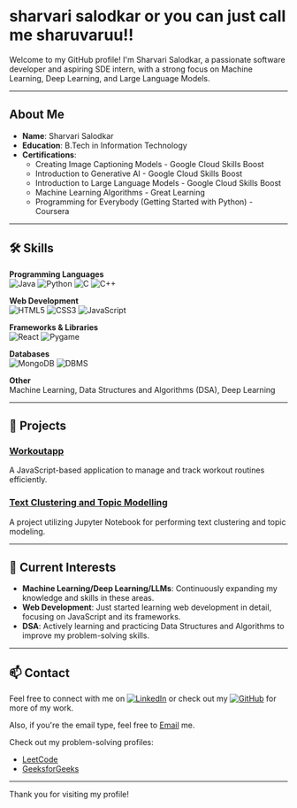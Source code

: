 # sharvari salodkar or you can just call me sharuvaruu!!

Welcome to my GitHub profile! I'm Sharvari Salodkar, a passionate software developer and aspiring SDE intern, with a strong focus on Machine Learning, Deep Learning, and Large Language Models.

---

## About Me

- **Name**: Sharvari Salodkar
- **Education**: B.Tech in Information Technology
- **Certifications**:
  - Creating Image Captioning Models - Google Cloud Skills Boost
  - Introduction to Generative AI - Google Cloud Skills Boost
  - Introduction to Large Language Models - Google Cloud Skills Boost
  - Machine Learning Algorithms - Great Learning
  - Programming for Everybody (Getting Started with Python) - Coursera

---

## 🛠 Skills

**Programming Languages**  
![Java](https://img.shields.io/badge/Java-%23ED8B00.svg?style=for-the-badge&logo=java&logoColor=white)
![Python](https://img.shields.io/badge/Python-%2314354C.svg?style=for-the-badge&logo=python&logoColor=white)
![C](https://img.shields.io/badge/C-%2300599C.svg?style=for-the-badge&logo=c&logoColor=white)
![C++](https://img.shields.io/badge/C%2B%2B-%2300599C.svg?style=for-the-badge&logo=c%2B%2B&logoColor=white)

**Web Development**  
![HTML5](https://img.shields.io/badge/HTML5-%23E34F26.svg?style=for-the-badge&logo=html5&logoColor=white)
![CSS3](https://img.shields.io/badge/CSS3-%231572B6.svg?style=for-the-badge&logo=css3&logoColor=white)
![JavaScript](https://img.shields.io/badge/JavaScript-%23323330.svg?style=for-the-badge&logo=javascript&logoColor=%23F7DF1E)

**Frameworks & Libraries**  
![React](https://img.shields.io/badge/React-%2320232a.svg?style=for-the-badge&logo=react&logoColor=%2361DAFB)
![Pygame](https://img.shields.io/badge/Pygame-%23131A2A.svg?style=for-the-badge&logo=python&logoColor=white)

**Databases**  
![MongoDB](https://img.shields.io/badge/MongoDB-%2347A248.svg?style=for-the-badge&logo=mongodb&logoColor=white)
![DBMS](https://img.shields.io/badge/DBMS-%23336699.svg?style=for-the-badge&logo=databricks&logoColor=white)

**Other**  
Machine Learning, Data Structures and Algorithms (DSA), Deep Learning

---

## 🌟 Projects

### [Workoutapp](https://github.com/sharuvaruu/Workoutapp)
A JavaScript-based application to manage and track workout routines efficiently.

### [Text Clustering and Topic Modelling](https://github.com/sharuvaruu/text-clustering-topic-modelling)
A project utilizing Jupyter Notebook for performing text clustering and topic modeling.

---

## 🚀 Current Interests

- **Machine Learning/Deep Learning/LLMs**: Continuously expanding my knowledge and skills in these areas.
- **Web Development**: Just started learning web development in detail, focusing on JavaScript and its frameworks.
- **DSA**: Actively learning and practicing Data Structures and Algorithms to improve my problem-solving skills.

---

## 📫 Contact

Feel free to connect with me on [![LinkedIn](https://img.shields.io/badge/LinkedIn-%230077B5.svg?style=for-the-badge&logo=linkedin&logoColor=white)](https://www.linkedin.com/in/sharvari-salodkar-587b611a5/) or check out my [![GitHub](https://img.shields.io/badge/GitHub-%2312100E.svg?style=for-the-badge&logo=github&logoColor=white)](https://github.com/sharuvaruu) for more of my work.

Also, if you're the email type, feel free to [Email](mailto:sharvarisalodkar12@gmail.com) me.

Check out my problem-solving profiles:
- [LeetCode](https://leetcode.com/u/sharvarisalodkar/)
- [GeeksforGeeks](https://www.geeksforgeeks.org/user/sharvarisalodkar12/)

---

Thank you for visiting my profile!

